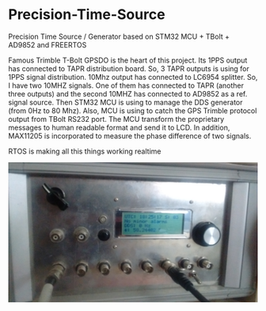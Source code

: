 # Precision-Time-Source
Precision Time Source / Generator based on STM32 MCU + TBolt + AD9852 and FREERTOS


Famous Trimble T-Bolt GPSDO is the heart of this project. Its 1PPS output has connected to TAPR distribution board. So, 3 TAPR outputs is using for 1PPS signal distribution. 10Mhz output has connected to LC6954 splitter. So, I have two 10MHZ signals. One of them has connected to TAPR (another three outputs) and the second 10MHZ has connected to AD9852 as a ref. signal source. Then STM32 MCU is using to manage the DDS generator (from 0Hz to 80 Mhz). Also, MCU is using to catch the GPS Trimble protocol output from TBolt RS232 port. The MCU transform the proprietary messages to human readable format and send it to LCD. In addition, MAX11205 is incorporated to measure the phase difference of two signals.

RTOS is making all this things working realtime

![Assembled project](https://github.com/phonophob/Precision-Time-Source/blob/master/IMG_20180221_132516701.jpg)
